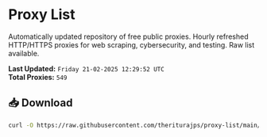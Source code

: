 # Proxy List

Automatically updated repository of free public proxies. Hourly refreshed HTTP/HTTPS proxies for web scraping, cybersecurity, and testing. Raw list available.

**Last Updated:** `Friday 21-02-2025 12:29:52 UTC`  
**Total Proxies:** `549`

## 📥 Download
```bash
curl -O https://raw.githubusercontent.com/theriturajps/proxy-list/main/proxies.txt
